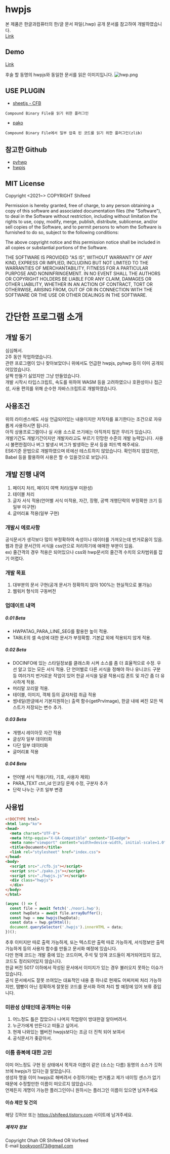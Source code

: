 # hwpjs
본 제품은 한글과컴퓨터의 한/글 문서 파일(.hwp) 공개 문서를 참고하여 개발하였습니다.  
[Link](https://www.hancom.com/etc/hwpDownload.do)  

## Demo
[Link](https://kbl-ref.com/hwpjs)  

후술 할 동명의 hwpjs와 동일한 문서를 읽은 이미지입니다.
![hwp.png](hwp.png)

## USE PLUGIN
- [sheetjs - CFB](http://sheetjs.com)
```
Compound Binary File을 읽기 위한 플러그인
```
- [pako](https://github.com/nodeca/pako)
```
Compound Binary File에서 일부 압축 된 코드를 읽기 위한 플러그인(zlib)
```

## 참고한 Github
- [pyhwp](https://github.com/mete0r/pyhwp)
- [hwpjs](https://github.com/hahnlee/hwp.js)


## MIT License

Copyright <2021~> COPYRIGHT Shifeed

Permission is hereby granted, free of charge, to any person obtaining a copy of this software and associated documentation files (the "Software"), to deal in the Software without restriction, including without limitation the rights to use, copy, modify, merge, publish, distribute, sublicense, and/or sell copies of the Software, and to permit persons to whom the Software is furnished to do so, subject to the following conditions:

The above copyright notice and this permission notice shall be included in all copies or substantial portions of the Software.

THE SOFTWARE IS PROVIDED "AS IS", WITHOUT WARRANTY OF ANY KIND, EXPRESS OR IMPLIED, INCLUDING BUT NOT LIMITED TO THE WARRANTIES OF MERCHANTABILITY, FITNESS FOR A PARTICULAR PURPOSE AND NONINFRINGEMENT. IN NO EVENT SHALL THE AUTHORS OR COPYRIGHT HOLDERS BE LIABLE FOR ANY CLAIM, DAMAGES OR OTHER LIABILITY, WHETHER IN AN ACTION OF CONTRACT, TORT OR OTHERWISE, ARISING FROM, OUT OF OR IN CONNECTION WITH THE SOFTWARE OR THE USE OR OTHER DEALINGS IN THE SOFTWARE.


# 간단한 프로그램 소개

## 개발 동기

심심해서.  
2주 동안 작업하였습니다.  
관련 프로그램이 있나 찾아보았더니 위에서도 언급한 hwpjs, pyhwp 등이 이미 공개되어있었습니다.  
살짝 만들기 싫었지만 그냥 만들었습니다.  
개발 시작시 타입스크립트, 속도를 위하여 WASM 등을 고려하였으나 호환성이나 접근성, 사용 편의를 위해 순수한 자바스크립트로 개발하였습니다.

## 사용조건
위의 라이센스에도 사실 언급되어있는 내용이지만 저작자를 표기한다는 조건으로 자유롭게 사용하시면 됩니다.  
아직 상용프로그램이나 실 사용 소스로 쓰기에는 아직까지 많은 무리가 있습니다.  
개발기간도 개발기간이지만 개발자라고도 부르기 민망한 수준의 개발 능력입니다.
사용시 불편한점이나 버그 발생시 버그가 발생하는 문서 등을 피드백 해주세요.  
ES6기준 문법으로 개발하였으며 IE에선 테스트하지 않았습니다.
확인하지 않았지만, Babel 등을 활용하여 사용은 할 수 있을것으로 보입니다.

## 개발 진행 내역
1. 페이지 처리, 페이지 여백 처리(일부 미완성)
2. 테이블 처리
3. 글자 서식 적용(언어별 서식 미적용, 자간, 장평, 공백 개행단락의 부정확한 크기 등 일부 미구현)
4. 글머리표 적용(일부 구현)

### 개발시 에로사항
공식문서가 생각보다 많이 부정확하여 속성이나 데이터를 가져오는데 번거로움이 있음.  
웹과 한글 문서간의 서식을 css만으로 처리하기에 애매한 부분이 있음.  
ex) 줄간격의 경우 적용은 되어있으나 css와 hwp문서의 줄간격 수치의 오차범위를 잡기 어렵다.

### 개발 목표
1. 대부분의 문서 구현(공개 문서가 정확하지 않아 100%는 현실적으로 불가능)
2. 웹워커 형식의 구동버전


### 업데이트 내역

##### 0.01 Beta
- HWPATAG_PARA_LINE_SEG를 활용한 높이 적용.
- TABLE의 셀 속성에 대한 문서가 부정확함. 기본값 외에 적용되지 않게 적용.

##### 0.02 Beta
- DOCINFO에 있는 스타일정보를 클래스화 시켜 소스를 좀 더 효율적으로 수정.
 우선 알고 있는 모든 서식 적용. 단 언어별로 다른 서식을 정해야 하나 유니코드 구분 등 여러가지 번거로운 작업이 있어 한글 서식을 일괄 적용시킴
 폰트 및 자간 좀 더 유사하게 적용.
- 머리말 꼬리말 적용.
- 테이블, 이미지, 객체 등의 글자처럼 취급 적용
- 썸네일(한글에서 기본지원하는) 출력 함수(getPrvImage), 한글 내에 써진 모든 텍스트가 저장되는 변수 추가.

##### 0.03 Beta
- 개행시 레이아웃 자간 적용
- 글상자 일부 데이터화
- 다단 일부 데이터화
- 글머리표 적용

##### 0.04 Beta
- 언어별 서식 적용(기타, 기호, 사용자 제외)
- PARA_TEXT ctrl_id 인코딩 문제 수정, 구분자 추가
- 단락 나누는 구조 일부 변경

## 사용법
```html
<!DOCTYPE html>
<html lang="ko">
<head>
  <meta charset="UTF-8">
  <meta http-equiv="X-UA-Compatible" content="IE=edge">
  <meta name="viewport" content="width=device-width, initial-scale=1.0">
  <title>Document</title>
  <link rel="stylesheet" href="index.css">
</head>
<body>
  <script src="./cfb.js"></script>
  <script src="./pako.js"></script>
  <script src="./hwpjs.js"></script>
  <div class="hwpjs">
  </div>
</body>
</html>
```
```javascript
(async () => {
  const file = await fetch('./noori.hwp');
  const hwpData = await file.arrayBuffer();
  const hwp = new hwpjs(hwpData);
  const data = hwp.getHtml();
  document.querySelector('.hwpjs').innerHTML = data;
})();
```

추후 이미지만 따로 출력 가능하게, 또는 텍스트만 출력 따로 가능하게, 서식정보만 출력 가능하게 등의 사용자 함수를 만들고 문서화 예정에 있습니다.  
다만 현재 코드는 개발 중에 있는 코드이며, 주석 및 잉여 코드들이 제거되어있지 않고, 코드도 정리되어있지 않습니다.  
한글 버전 5017 이하에서 작성된 문서에서 이미지가 있는 경우 불러오지 못하는 이슈가 있습니다.  
공식 문서에서도 잘못 쓰여있는 대표적인 내용 중 하나로 현재도 어찌저찌 처리 가능하지만, 땜빵이 아닌 정확하게 잘못된 코드를 문서화 하여 처리 할 예정에 있어 보류 중입니다.


### 미완성 상태인데 공개하는 이유
1. 어느정도 틀은 잡았으나 나머지 작업량이 방대한걸 알아버려서.
2. 누군가에게 만든다고 떠들고 싶어서.
3. 현재 나와있는 웹버전 hwpjs보다는 조금 더 진척 되어 보여서
4. 공식문서가 좆같아서.

### 이름 중복에 대한 고민
이미 어느정도 구현 된 상태에서 목적과 이름이 같은 (소스는 다름) 동명의 소스가 깃허브에 hwpjs가 있다는걸 알았습니다.  
생성자 명을 이미 hwpjs로 해버려서 수정하기에는 번거롭고 제가 네이밍 센스가 없기 때문에 수정할만한 이름이 떠오르지 않았습니다.  
언제든지 개명이 가능한 플러그인이니 원하시는 플러그인 이름이 있으면 남겨주세요


#### 이슈 제안 및 건의

해당 깃허브 또는 https://shifeed.tistory.com 사이트에 남겨주세요.



##### 제작자 정보
Copyright Ohah OR Shifeed OR Vorfeed  
E-mail bookyoon173@gmail.com
